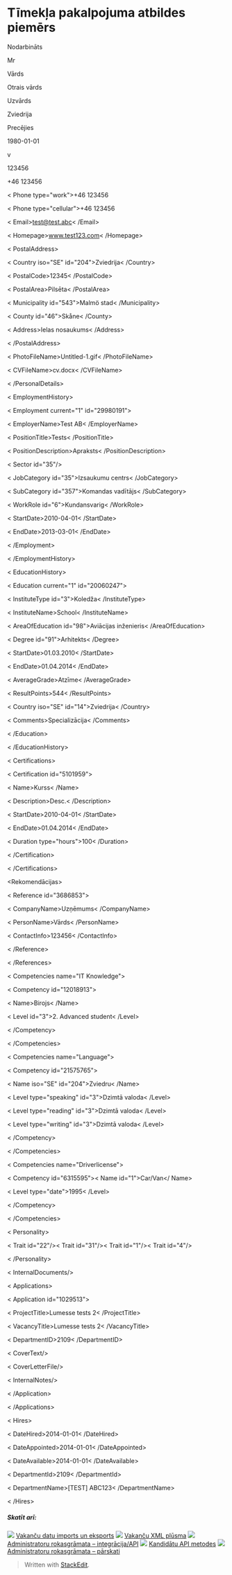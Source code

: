 # Tīmekļa pakalpojuma atbildes piemērs

<Candidate id="26980851" language="gb">

<PersonalDetails>

<CurrentEmploymentStatus id="17">Nodarbināts</CurrentEmploymentStatus>

<Title id="1">Mr</Title>

<TitleGrade>Mr</TitleGrade>

<FirstName>Vārds</FirstName>

<MiddleName>Otrais vārds</MiddleName>

<LastName>Uzvārds</LastName>

<Nationality iso="SE" id="204">Zviedrija</Nationality>

<MaritalStatus id="2">Precējies</MaritalStatus>

<DateOfBirth>1980-01-01</DateOfBirth>

<Gender>v</Gender>

<SSN>123456</SSN>

<Phone type="private">+46 123456</Phone>

< Phone type="work">+46 123456</Phone>

< Phone type="cellular">+46 123456</Phone>

< Email>test@test.abc< /Email>

< Homepage>www.test123.com< /Homepage>

< PostalAddress>

< Country iso="SE" id="204">Zviedrija< /Country>

< PostalCode>12345< /PostalCode>

< PostalArea>Pilsēta< /PostalArea>

< Municipality id="543">Malmö stad< /Municipality>

< County id="46">Skåne< /County>

< Address>Ielas nosaukums< /Address>

< /PostalAddress>

< PhotoFileName>Untitled-1.gif< /PhotoFileName>

< CVFileName>cv.docx< /CVFileName>

< /PersonalDetails>

< EmploymentHistory>

< Employment current="1" id="29980191">

< EmployerName>Test AB< /EmployerName>

< PositionTitle>Tests< /PositionTitle>

< PositionDescription>Apraksts< /PositionDescription>

< Sector id="35"/>

< JobCategory id="35">Izsaukumu centrs< /JobCategory>

< SubCategory id="357">Komandas vadītājs< /SubCategory>

< WorkRole id="6">Kundansvarig<  /WorkRole>

< StartDate>2010-04-01< /StartDate>

< EndDate>2013-03-01< /EndDate>

< /Employment>

< /EmploymentHistory>

< EducationHistory>

< Education current="1" id="20060247">

< InstituteType id="3">Koledža< /InstituteType>

< InstituteName>School< /InstituteName>

< AreaOfEducation id="98">Aviācijas inženieris< /AreaOfEducation>

< Degree id="91">Arhitekts< /Degree>

< StartDate>01.03.2010< /StartDate>

< EndDate>01.04.2014< /EndDate>

< AverageGrade>Atzīme< /AverageGrade>

< ResultPoints>544< /ResultPoints>

< Country iso="SE" id="14">Zviedrija< /Country>

< Comments>Specializācija< /Comments>

< /Education>

< /EducationHistory>

< Certifications>

< Certification id="5101959">

< Name>Kurss< /Name>

< Description>Desc.< /Description>

< StartDate>2010-04-01< /StartDate>

< EndDate>01.04.2014< /EndDate>

< Duration type="hours">100< /Duration>

< /Certification>

< /Certifications>

<Rekomendācijas>

< Reference id="3686853">

< CompanyName>Uzņēmums< /CompanyName>

< PersonName>Vārds< /PersonName>

< ContactInfo>123456< /ContactInfo>

< /Reference>

< /References>

< Competencies name="IT Knowledge">

< Competency id="12018913">

< Name>Birojs< /Name>

< Level id="3">2. Advanced student< /Level>

< /Competency>

< /Competencies>

< Competencies name="Language">

< Competency id="21575765">

< Name iso="SE" id="204">Zviedru< /Name>

< Level type="speaking" id="3">Dzimtā valoda< /Level>

< Level type="reading" id="3">Dzimtā valoda< /Level>

< Level type="writing" id="3">Dzimtā valoda< /Level>

< /Competency>

< /Competencies>

< Competencies name="Driverlicense">

< Competency id="6315595">< Name id="1">Car/Van</ Name>

< Level type="date">1995< /Level>

< /Competency>

< /Competencies>

< Personality>

< Trait id="22"/>< Trait id="31"/>< Trait id="1"/>< Trait id="4"/>

< /Personality>

< InternalDocuments/>

< Applications>

< Application id="1029513">

< ProjectTitle>Lumesse tests 2< /ProjectTitle>

< VacancyTitle>Lumesse tests 2< /VacancyTitle>

< DepartmentID>2109< /DepartmentID>

< CoverText/>

< CoverLetterFile/>

< InternalNotes/>

< /Application>

< /Applications>

< Hires>

< DateHired>2014-01-01< /DateHired>

< DateAppointed>2014-01-01< /DateAppointed>

< DateAvailable>2014-01-01< /DateAvailable>

< DepartmentId>2109< /DepartmentId>

< DepartmentName>[TEST] ABC123< /DepartmentName>

< /Hires>

##### Skatīt arī:

![](../Resources/Images/icon-document-link.png)  [Vakanču datu imports un eksports](import_and_export_of_vacancy_data.htm)
![](../Resources/Images/icon-document-link.png)  [Vakanču XML plūsma](vacancy_xml_feed.htm)
![](../Resources/Images/icon-document-link.png)  [Administratoru rokasgrāmata – integrācija/API](guide_for_administrators_integration_apis.htm)
![](../Resources/Images/icon-document-link.png)  [Kandidātu API metodes](candidate_api_methods.htm)
![](../Resources/Images/icon-document-link.png)  [Administratoru rokasgrāmata – pārskati](guide_for_administrators_reports.htm)


> Written with [StackEdit](https://stackedit.io/).
<!--stackedit_data:
eyJoaXN0b3J5IjpbLTExNzQyMzY5MTBdfQ==
-->